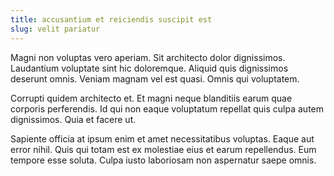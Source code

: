 ```yaml
---
title: accusantium et reiciendis suscipit est
slug: velit pariatur
---
```


Magni non voluptas vero aperiam. Sit architecto dolor dignissimos. Laudantium voluptate sint hic doloremque. Aliquid quis dignissimos deserunt omnis. Veniam magnam vel est quasi. Omnis qui voluptatem.

Corrupti quidem architecto et. Et magni neque blanditiis earum quae corporis perferendis. Id qui non eaque voluptatum repellat quis culpa autem dignissimos. Quia et facere ut.

Sapiente officia at ipsum enim et amet necessitatibus voluptas. Eaque aut error nihil. Quis qui totam est ex molestiae eius et earum repellendus. Eum tempore esse soluta. Culpa iusto laboriosam non aspernatur saepe omnis.
